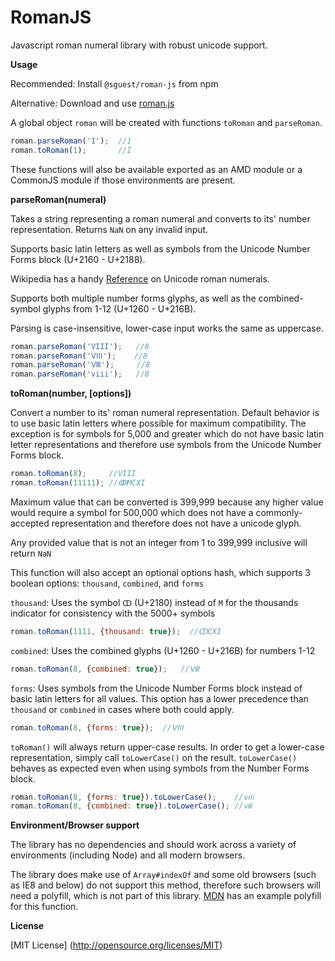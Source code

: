 RomanJS
=

Javascript roman numeral library with robust unicode support.

**Usage**

Recommended: Install `@sguest/roman-js` from npm

Alternative: Download and use [roman.js](https://github.com/sguest/RomanJS/blob/master/roman.js)

A global object `roman` will be created with functions `toRoman` and `parseRoman`.

```JavaScript
roman.parseRoman('I');  //1
roman.toRoman(1);       //I
```

These functions will also be available exported as an AMD module or a CommonJS module if those environments are present.

**parseRoman(numeral)**

Takes a string representing a roman numeral and converts to its' number representation. Returns `NaN` on any invalid input.

Supports basic latin letters as well as symbols from the Unicode Number Forms block (U+2160 - U+2188).

Wikipedia has a handy [Reference](https://en.wikipedia.org/wiki/Numerals_in_Unicode#Roman_numerals) on Unicode roman numerals.

Supports both multiple number forms glyphs, as well as the combined-symbol glyphs from 1-12 (U+1260 - U+216B).

Parsing is case-insensitive, lower-case input works the same as uppercase.

```JavaScript
roman.parseRoman('VIII');   //8
roman.parseRoman('ⅤⅠⅠⅠ');    //8
roman.parseRoman('Ⅷ');     //8
roman.parseRoman('viii');   //8
```

**toRoman(number, [options])**

Convert a number to its' roman numeral representation. Default behavior is to use basic latin letters where possible
for maximum compatibility. The exception is for symbols for 5,000 and greater which do not have basic latin letter
representations and therefore use symbols from the Unicode Number Forms block.

```Javascript
roman.toRoman(8);     //VIII
roman.toRoman(11111); //ↂMCXI
```

Maximum value that can be converted is 399,999 because any higher value would require a symbol for 500,000
which does not have a commonly-accepted representation and therefore does not have a unicode glyph.

Any provided value that is not an integer from 1 to 399,999 inclusive will return `NaN`

This function will also accept an optional options hash, which supports 3 boolean options: `thousand`, `combined`, and `forms`

`thousand`: Uses the symbol `ↀ` (U+2180)  instead of `M` for the thousands indicator for consistency with the 5000+ symbols

```Javascript
roman.toRoman(1111, {thousand: true});  //ↀCXI
```

`combined`: Uses the combined glyphs (U+1260 - U+216B) for numbers 1-12

```Javascript
roman.toRoman(8, {combined: true});   //Ⅷ
```

`forms`: Uses symbols from the Unicode Number Forms block instead of basic latin letters for all values.
This option has a lower precedence than `thousand` or `combined` in cases where both could apply.

```Javascript
roman.toRoman(8, {forms: true});  //ⅤⅠⅠⅠ
```

`toRoman()` will always return upper-case results. In order to get a lower-case representation, simply call `toLowerCase()` on the result.
`toLowerCase()` behaves as expected even when using symbols from the Number Forms block.

```Javascript
roman.toRoman(8, {forms: true}).toLowerCase();    //ⅴⅰⅰⅰ
roman.toRoman(8, {combined: true}).toLowerCase(); //ⅷ
```

**Environment/Browser support**

The library has no dependencies and should work across a variety of environments (including Node) and all modern browsers.

The library does make use of `Array#indexOf` and some old browsers (such as IE8 and below) do not support this method,
therefore such browsers will need a polyfill, which is not part of this library. 
[MDN](https://developer.mozilla.org/en/docs/Web/JavaScript/Reference/Global_Objects/Array/indexOf) has an
example polyfill for this function.

**License**

[MIT License] (http://opensource.org/licenses/MIT)
